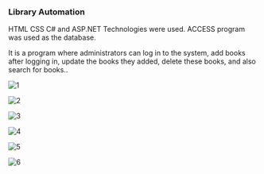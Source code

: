### Library Automation


HTML CSS C# and ASP.NET Technologies were used.
ACCESS program was used as the database.



It is a program where administrators can log in to the system, add books after logging in, update the books they added, delete these books, and also search for books..


![1](https://github.com/MertErolSenturk/ASP.NET-ile-Kutuphane-Otomasyonu/assets/102385998/e5fea402-13dc-4f58-ba98-3eecad949df7)




![2](https://github.com/MertErolSenturk/ASP.NET-ile-Kutuphane-Otomasyonu/assets/102385998/16f51a72-59b0-4dfe-a02d-ba5658943375)




![3](https://github.com/MertErolSenturk/ASP.NET-ile-Kutuphane-Otomasyonu/assets/102385998/10016659-3df5-4d6d-95bb-e97aea545ad2)




![4](https://github.com/MertErolSenturk/ASP.NET-ile-Kutuphane-Otomasyonu/assets/102385998/11184502-9680-44d0-9472-333c4fe7b5a7)




![5](https://github.com/MertErolSenturk/ASP.NET-ile-Kutuphane-Otomasyonu/assets/102385998/81a2b768-d363-4d82-a113-bd0cd51f5a8b)




![6](https://github.com/MertErolSenturk/ASP.NET-ile-Kutuphane-Otomasyonu/assets/102385998/978ca19b-e51d-4ef7-8587-2d3f7bb08514)
